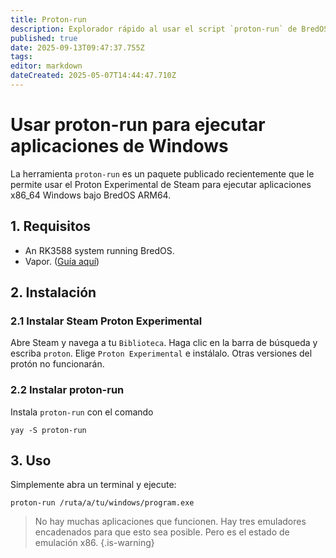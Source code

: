 ```yaml
---
title: Proton-run
description: Explorador rápido al usar el script `proton-run` de BredOS
published: true
date: 2025-09-13T09:47:37.755Z
tags:
editor: markdown
dateCreated: 2025-05-07T14:44:47.710Z
---
```


# Usar proton-run para ejecutar aplicaciones de Windows

La herramienta `proton-run` es un paquete publicado recientemente que le permite usar el Proton Experimental de Steam para ejecutar aplicaciones x86_64 Windows bajo BredOS ARM64.

## 1. Requisitos

- An RK3588 system running BredOS.
- Vapor. ([Guía aquí](/how-to/how-to-install-steam))

## 2. Instalación

### 2.1 Instalar Steam Proton Experimental

Abre Steam y navega a tu `Biblioteca`. Haga clic en la barra de búsqueda y escriba `proton`. Elige `Proton Experimental` e instálalo. Otras versiones del protón no funcionarán.

### 2.2 Instalar proton-run

Instala `proton-run` con el comando

```
yay -S proton-run
```

## 3. Uso

Simplemente abra un terminal y ejecute:

```
proton-run /ruta/a/tu/windows/program.exe
```

> No hay muchas aplicaciones que funcionen. Hay tres emuladores encadenados para que esto sea posible.
> Pero es el estado de emulación x86.
> {.is-warning}
